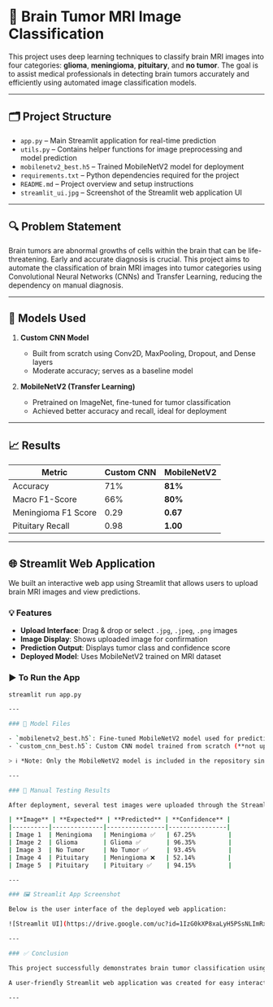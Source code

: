 # 🧠 Brain Tumor MRI Image Classification

This project uses deep learning techniques to classify brain MRI images into four categories: **glioma**, **meningioma**, **pituitary**, and **no tumor**. The goal is to assist medical professionals in detecting brain tumors accurately and efficiently using automated image classification models.

---

## 🗂️ Project Structure

- `app.py` – Main Streamlit application for real-time prediction
- `utils.py` – Contains helper functions for image preprocessing and model prediction
- `mobilenetv2_best.h5` – Trained MobileNetV2 model for deployment
- `requirements.txt` – Python dependencies required for the project
- `README.md` – Project overview and setup instructions
- `streamlit_ui.jpg` – Screenshot of the Streamlit web application UI

---

## 🔍 Problem Statement

Brain tumors are abnormal growths of cells within the brain that can be life-threatening. Early and accurate diagnosis is crucial. This project aims to automate the classification of brain MRI images into tumor categories using Convolutional Neural Networks (CNNs) and Transfer Learning, reducing the dependency on manual diagnosis.

---

## 🧪 Models Used

1. **Custom CNN Model**
   - Built from scratch using Conv2D, MaxPooling, Dropout, and Dense layers
   - Moderate accuracy; serves as a baseline model

2. **MobileNetV2 (Transfer Learning)**
   - Pretrained on ImageNet, fine-tuned for tumor classification
   - Achieved better accuracy and recall, ideal for deployment

---

## 📈 Results

| Metric               | Custom CNN | MobileNetV2 |
|----------------------|------------|-------------|
| Accuracy             | 71%        | **81%**     |
| Macro F1-Score       | 66%        | **80%**     |
| Meningioma F1 Score  | 0.29       | **0.67**    |
| Pituitary Recall     | 0.98       | **1.00**    |

---

## 🌐 Streamlit Web Application

We built an interactive web app using Streamlit that allows users to upload brain MRI images and view predictions.

### 💡 Features

- **Upload Interface**: Drag & drop or select `.jpg`, `.jpeg`, `.png` images
- **Image Display**: Shows uploaded image for confirmation
- **Prediction Output**: Displays tumor class and confidence score
- **Deployed Model**: Uses MobileNetV2 trained on MRI dataset

### ▶️ To Run the App

```bash
streamlit run app.py

---

### 📂 Model Files

- `mobilenetv2_best.h5`: Fine-tuned MobileNetV2 model used for prediction.
- `custom_cnn_best.h5`: Custom CNN model trained from scratch (**not uploaded** due to size limitations).

> ℹ️ *Note: Only the MobileNetV2 model is included in the repository since GitHub restricts uploads above 100 MB.*

---

### 🧪 Manual Testing Results

After deployment, several test images were uploaded through the Streamlit app. Below are the observations:

| **Image** | **Expected** | **Predicted** | **Confidence** |
|----------|--------------|----------------|----------------|
| Image 1  | Meningioma   | Meningioma ✅   | 67.25%         |
| Image 2  | Glioma       | Glioma ✅       | 96.35%         |
| Image 3  | No Tumor     | No Tumor ✅     | 93.45%         |
| Image 4  | Pituitary    | Meningioma ❌   | 52.14%         |
| Image 5  | Pituitary    | Pituitary ✅    | 94.15%         |

---

### 🖼️ Streamlit App Screenshot

Below is the user interface of the deployed web application:

![Streamlit UI](https://drive.google.com/uc?id=1IzG0kXP8xaLyH5PSsNLImRxGuuY-ty_p)

---

### ✅ Conclusion

This project successfully demonstrates brain tumor classification using deep learning models. A custom CNN model and a pretrained MobileNetV2 model were developed and evaluated. The MobileNetV2 model outperformed the custom CNN in both accuracy and generalization.

A user-friendly Streamlit web application was created for easy interaction with the model, allowing users to upload MRI images and receive predictions with confidence scores. This real-time interface bridges the gap between deep learning and practical usability, showcasing the potential for deployment in medical diagnostics.

---
